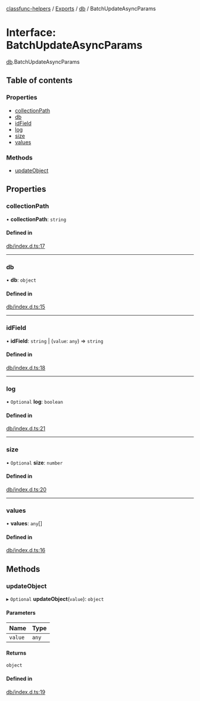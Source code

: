 [classfunc-helpers](../README.md) / [Exports](../modules.md) / [db](../modules/db.md) / BatchUpdateAsyncParams

# Interface: BatchUpdateAsyncParams

[db](../modules/db.md).BatchUpdateAsyncParams

## Table of contents

### Properties

- [collectionPath](db.BatchUpdateAsyncParams.md#collectionpath)
- [db](db.BatchUpdateAsyncParams.md#db)
- [idField](db.BatchUpdateAsyncParams.md#idfield)
- [log](db.BatchUpdateAsyncParams.md#log)
- [size](db.BatchUpdateAsyncParams.md#size)
- [values](db.BatchUpdateAsyncParams.md#values)

### Methods

- [updateObject](db.BatchUpdateAsyncParams.md#updateobject)

## Properties

### collectionPath

• **collectionPath**: `string`

#### Defined in

[db/index.d.ts:17](https://github.com/ClassFunc/classfunc-helpers/blob/a25dc66/db/index.d.ts#L17)

___

### db

• **db**: `object`

#### Defined in

[db/index.d.ts:15](https://github.com/ClassFunc/classfunc-helpers/blob/a25dc66/db/index.d.ts#L15)

___

### idField

• **idField**: `string` \| (`value`: `any`) => `string`

#### Defined in

[db/index.d.ts:18](https://github.com/ClassFunc/classfunc-helpers/blob/a25dc66/db/index.d.ts#L18)

___

### log

• `Optional` **log**: `boolean`

#### Defined in

[db/index.d.ts:21](https://github.com/ClassFunc/classfunc-helpers/blob/a25dc66/db/index.d.ts#L21)

___

### size

• `Optional` **size**: `number`

#### Defined in

[db/index.d.ts:20](https://github.com/ClassFunc/classfunc-helpers/blob/a25dc66/db/index.d.ts#L20)

___

### values

• **values**: `any`[]

#### Defined in

[db/index.d.ts:16](https://github.com/ClassFunc/classfunc-helpers/blob/a25dc66/db/index.d.ts#L16)

## Methods

### updateObject

▸ `Optional` **updateObject**(`value`): `object`

#### Parameters

| Name | Type |
| :------ | :------ |
| `value` | `any` |

#### Returns

`object`

#### Defined in

[db/index.d.ts:19](https://github.com/ClassFunc/classfunc-helpers/blob/a25dc66/db/index.d.ts#L19)
